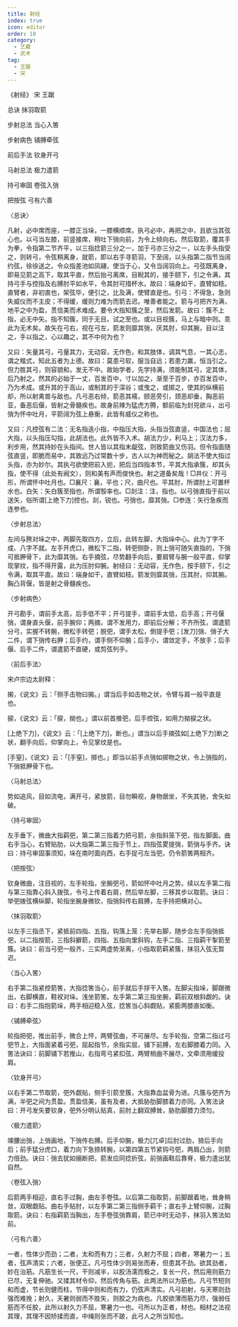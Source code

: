 ```yaml
---
title: 射经
index: true
icon: editor
order: 18
category:
  - 艺藏
  - 武术
tag:
  - 王踞
  - 宋
---
```


《射经》 宋 王踞  

总诀 抹羽取箭  

步射总法 当心入筈  

步射病色 铺膊牵弦  

前后手法 钦身开弓  

马射总法 极力遣箭  

持弓审固 卷弦入弰  

把按弦 弓有六善  

〈总诀〉  

凡射，必中席而座，一膝正当垛，一膝横顺席。执弓必中，再把之中，且欲当其弦心也。以弓当左膝，前竖接席，稍吐下弰向前，为令上倾向右。然后取箭，覆其手为拳，令指第二节齐平，以三指捻箭三分之一，加于弓亦三分之一，以左手头指受之，则转弓，令弦稍离身，就箭，即以右手寻箭羽，下至阔，以头指第二指节当阔约弦，徐徐送之。令众指差池如凤翮，使当于心，又令当阔羽向上。弓弦既离身，即易见箭之高下，取其平直，然后抬弓离席，目睨其的，接手颐下，引之令满，其持弓手与控指及右膊肘平如水平，令其肘可措杯水。故曰：端身如干，直臂如枝。直臂者，非初直也，架弦毕，便引之，比及满，使臂直是也。引弓：不得急，急则失威仪而不主皮；不得缓，缓则力难为而箭去迟。唯善者能之。箭与弓把齐为满，地平之中为盈，贯信美而术难成。要令大指知簇之至，然后发箭。故曰：簇不上指，必无中矢。指不知簇，同于无目。试之至也。或以目视簇，马上与暗中则。乖此为无术矣。故矢在弓右，视在弓左，箭发则靡其弰，厌其肘，仰其腕，目以注之，手以指之，心以趣之，其不中何为也？  

又曰：矢量其弓，弓量其力，无动容，无作色，和其肢体，调其气息，一其心志，谓之楷式，知此五者为上德。故曰：莫患弓软，服当自远；若患力羸，恒当引之。但力胜其弓，则容貌和，发无不中。故始学者，先学持满，须能制其弓，定其体，后乃射之。然其的必始于一丈，百发百中，寸以加之，渐至于百步，亦百发百中，乃为术成。或升其的于高山，或制其的于深谷；或曳之，或掷之，使其的纵横前却，所以射禽兽与敌也。凡弓恶右倾，箭恶其襦，颐恶旁引，颈恶却垂，胸恶前亚，备恶后偃，皆射之骨髓疾也。故身前辣为猛虎方腾，额前临为封兕欲斗，出弓弰为怀中吐月，平箭阔为弦上悬衡，此皆有威仪之称也。  

又曰：凡控弦有二法：无名指迭小指，中指压大指，头指当弦直竖，中国法也；屈大指，以头指压勾指，此胡法也。此外皆不入术。胡法力少，利马上；汉法力多，利步用，然其持妙在头指间。世人皆以其指末龊弦，则致箭曲又伤羽。但令指面随弦直竖，即脆而易中，其致远乃过常数十步，古人以为神而秘之。胡法不使大指过头指，亦为妙尔。其执弓欲使把前入扼，把后当四指本节，平其大指承簇，却其头指，使不得（此处有阙文），则和美有声而俊快也。射之道备矣哉！□井仪：开弓形，所谓怀中吐月也。□襄尺：襄，平也；尺，曲尺也。平其肘，所谓肘上可置杯水也。白矢：矢白簇至指也，所谓彀率也。□剡注：注，指也。以弓弰直指于前以送矢，俗所谓[上绝下力]控也。剡，锐也。弓弰也，靡其弰。□参连：矢行急疾而连参也。  

〈步射总法〉  

左间与胯对垛之中，两脚先取四方，立后，此转左脚，大指垛中心。此为丁字不成、八字不就。左手开虎口，微松下二指，转弝侧卧，则上弰可随矢直指的，下弰可抵胛骨下，此为靡其弰。右手摘弦，尽势翻手向后，要肩臂与腕一般平直，仰掌现掌纹，指不得开露，此为压肘仰腕。射经曰：无动容，无作色，按手颐下，引之令满，取其平直。故曰：端身如干，直臂如枝。箭发则靡其弰，压其肘，仰其腕。胸凸背偃，皆是射之骨髓疾也。  

〈步射病色〉  

开弓勘手，谓前手太高，后手低不平；开弓提手，谓前手太低，后手高；开弓偃弰，谓身直头偃，前手腕仰；两摘，谓不发用力，即前后分解；不齐所弦，谓遣箭分弓，实握不转腕，微松手转弝；脱弝，谓手太松，倒提手弝；[发刀]弰、弰子大二件，谓下弰传右胛；后手约，谓手侧不仰腕；后手小，谓敛定手，不放手；后手偃、后手二件，谓遣箭不直硬，或剪弦列手。  

〈前后手法〉  

宋卢宗边太尉释：  

摋，《说文》云：「侧手击物曰摋。」谓当后手如击物之状，令臂与肩一般平直是也。  

捩，《说文》云：「捩，拗也。」谓以前首推弝，后手控弦，如用力拗捩之状。  

[上绝下力]，《说文》云：「[上绝下力]，断也。」谓当以后手摘弦如[上绝下力]断之状，翻手向后，仰掌向上，令见掌纹是也。  

[手窒]，《说文》云：「[手窒]，掷也。」即当以前手点弰如掷物之状，令上弰指的，下弰抵胛骨下也。  

〈马射总法〉  

势如追风，目如流电，满开弓，紧放箭，目勿瞬视，身物倨坐，不失其驰，舍矢如破。  

〈持弓审固〉  

左手垂下，微曲大指羁弝，第二第三指着力把弓箭，余指斜笼下弝，指左脚面。曲右手当心，右臂贴肋，以大指第二第三指于节上，四指弦畟提弰，箭弰与手齐。诀曰：持弓审固事须知，垛在南时面向西，右手捉弓左当弝，仍令箭筈两相齐。  

〈把按弦〉  

钦身微曲，注目视的，左手轮指，坐腕弝弓，箭如怀中吐月之势。续以左手第二指与第三指靠心斜入拨弦，令弓上传着右肩，然后举左脚，三移其步以取箭。诀曰：举弝拨弦横纵脚，轮指坐腕身微钦，指弰斜传右肩膊，左手持把横对心。  

〈抹羽取箭〉  

以左手三指丞下，紧抵前四指、五指，钩落上笼：先举右脚，随步合左手指弰抵弝，以二指按箭，三指斜擗箭，四指、五指向里斜钩，左手二指、三指羁干掣箭至簇。诀曰：前当弓弝一般齐，三实两虚势渐离，小指取箭羁紧簇，抹羽入弦无暂迟。  

〈当心入筈〉  

右手第二指紧控箭筈，大指捻筈当心，前手就后手拶干入筈。左脚尖指垛，脚跟微出，右脚横直，鞋衩对垛。浅坐箭筈。左手第二第三指坐腕，羁前双根斜觑的。诀曰：右手二指抱箭垛，两手相迎稳入弦，捻筈当心斜觑贴，紧膨两膝直如衡。  

〈铺膊牵弦〉  

轮指把弝，推出前手，微合上怦，两臂弦曲，不可展尽。左手轮指，空第二指过弓弝节上，大指面紧着弓弝，屈起指节，余指实屈，铺下前膊，左右脚膝着力同。入筈法诀曰：前脚铺下若推山，右指弯弓紧扣弦，两臂梢曲不展尽，文牵须用缓投肩。  

〈钦身开弓〉  

以右手第二节取箭，弝外觑贴，侧手引箭至簇，大指靠血盆骨为进。凡簇与弝齐为满，半弝之间为贯盈。贯盈信美，虽有及者，大抵胁肋脚膝着力亦同。入筈法诀曰：开弓发矢要钦身，弝外分明认贴真，前肘上翻双膊耸，胁肋脚膝力须匀。  

〈极力遣箭〉  

竦腰出弰，上弰画地，下弰传右膊。后手仰腕，极力[兀卓]后肘过肋，猗后手向后；前手猛分虎口，着力向下急捺转腕，以第四第五节紧钩弓弝，两肩凸出，则箭力倍劲。诀曰：弰去犹如搦断把，箭发应同捻折弦，前弰画鞋后靠脊，极力遣出犹自然。  

〈卷弦入弰〉  

后箭两手相迎，直右手过胸，曲左手卷弦。以后第二指取箭，前脚跟着地，耸身稍敛，双眼觑贴。曲右手贴肘，以左手第二第三指侧手羁干；直右手上臂仰腕，过胸取箭。诀曰：右指羁箭当胸出，左手卷弦弰靠肩，箭已中时无动手，抹羽入筈法如前。  

〈弓有六善〉  

一者，性体少而劲；二者，太和而有力；三者，久射力不屈；四者，寒暑力一；五者，弦声清实；六者，张便正。凡弓性体少则易张而寿，但患其不劲。欲其劲者，妙在治筋。凡筋生长一尺，干则减半，以胶汤濡而极之，复长一尺，然后用则筋力已尽，无复伸驰。又揉其材令仰，然后传角与筋。此两法所以为筋也。凡弓节短则和而虚，节长则健而柱，节得中则和而有力，仍弦声清实。凡弓初射，与天寒则劲强而难挽；射久，天暑则弱而不胜矢，则胶之为病也。凡胶欲薄而筋力尽，强弱任筋而不任胶，此所以射久力不屈，寒暑力一也。弓所以为正者，材也。相材之法视其理，其理不因矫揉而直，中绳则张而不跛，此弓人之所当知也。  
